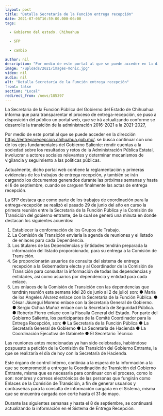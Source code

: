 ```yaml
---
layout: post
title: "Detalla Secretaría de la Función entrega recepción"
date: 2021-07-06T16:59:00.000-06:00
tags:
  
  - Gobierno del estado. Chihuahua
  
  - SFP
  
  - cambio
  
author: nil
description: "Por medio de este portal al que se puede acceder en la dirección https://entregarecepcion.chihuahua.gob.mx/ se podra seguir el proceso de entrega recepción anuncio la secretaria."
image: "/uploads/2021/images-monic.jpg"
video: nil
audio: nil
alt: "Detalla Secretaría de la Función entrega recepción"
front: false
section: "Local"
redirect_from: /news/185397
---
```


La Secretaría de la Función Pública del Gobierno del Estado de Chihuahua informa que para transparentar el proceso de entrega-recepción, se puso a disposición del público un portal web, que se irá actualizando conforme se desarrolle la transición de la administración 2016-2021 a la 2021-2027,

Por medio de este portal al que se puede acceder en la dirección https://entregarecepcion.chihuahua.gob.mx/. se busca continuar con uno de los ejes fundamentales del Gobierno Saliente: rendir cuentas a la sociedad sobre los resultados y retos de la Administración Pública Estatal, involucrar a actores sociales relevantes y determinar mecanismos de vigilancia y seguimiento a las políticas públicas.

Actualmente, dicho portal web contiene la reglamentación y primeras evidencias de los trabajos de entrega recepción, y también se irán cargando los documentos generados durante las próximas semanas y hasta el 8 de septiembre, cuando se carguen finalmente las actas de entrega recepción.

La SFP destaca que como parte de los trabajos de coordinación para la entrega-recepción se realizó el pasado 29 de junio del año en curso la primera reunión entre la Secretaría de la Función Pública y la Comisión de Transición del gobierno entrante, de la cual se generó una minuta en donde destacan los siguientes acuerdos:
1. Establecer la conformación de los Grupos de Trabajo.
2. La Comisión de Transición enviaría la agenda de reuniones y el listado de enlaces para cada Dependencia.
3. Los titulares de las Dependencias y Entidades tendrán preparada la información del listado proporcionado, para su entrega a la Comisión de Transición.
4. Se proporcionarán usuarios de consulta del sistema de entrega recepción a la Gobernadora electa y al Coordinador de la Comisión de Transición para consultar la información de todas las dependencias y entidades, así como usuarios por dependencia y entidad para cada enlace.
5. Los enlaces de la Comisión de Transición con las dependencias que tendrán reunión esta semana (del 28 de junio al 2 de julio) son:
● María de los Ángeles Álvarez enlace con la Secretaría de la Función Pública.
● César Jáuregui Moreno enlace con la Secretaría General de Gobierno.
● Sergio Ochoa Muñoz enlace con la Secretaría de Seguridad Pública.
● Roberto Fierro enlace con la Fiscalía General del Estado.
Por parte del Gobierno Saliente, los participantes de la Comité Coordinador para la Entrega Recepción, son:
● La Secretaría de la Función Pública
● La Secretaría General de Gobierno
● La Secretaría de Hacienda
● La Coordinación Ejecutiva de Gabinete
● El Secretario Técnico

Las reuniones antes mencionadas ya han sido celebradas, habiéndose pospuesto a petición de la Comisión de Transición del Gobierno Entrante, la que se realizaría el día de hoy con la Secretaría de Hacienda.

Este órgano de control interno, continúa a la espera de la información a la que se comprometió a entregar la Coordinación de Transición del Gobierno Entrante, misma que es necesaria para continuar con el proceso, como lo son: nombres y correos electrónicos de las personas que fungirán como Enlaces de la Comisión de Transición, a fin de generar usuarios y contraseñas para la consulta de información cargada en el Sistema, misma que se encuentra cargada con corte hasta el 31 de mayo.

Durante las siguientes semanas y hasta el 8 de septiembre, se continuará actualizando la información en el Sistema de Entrega Recepción.
